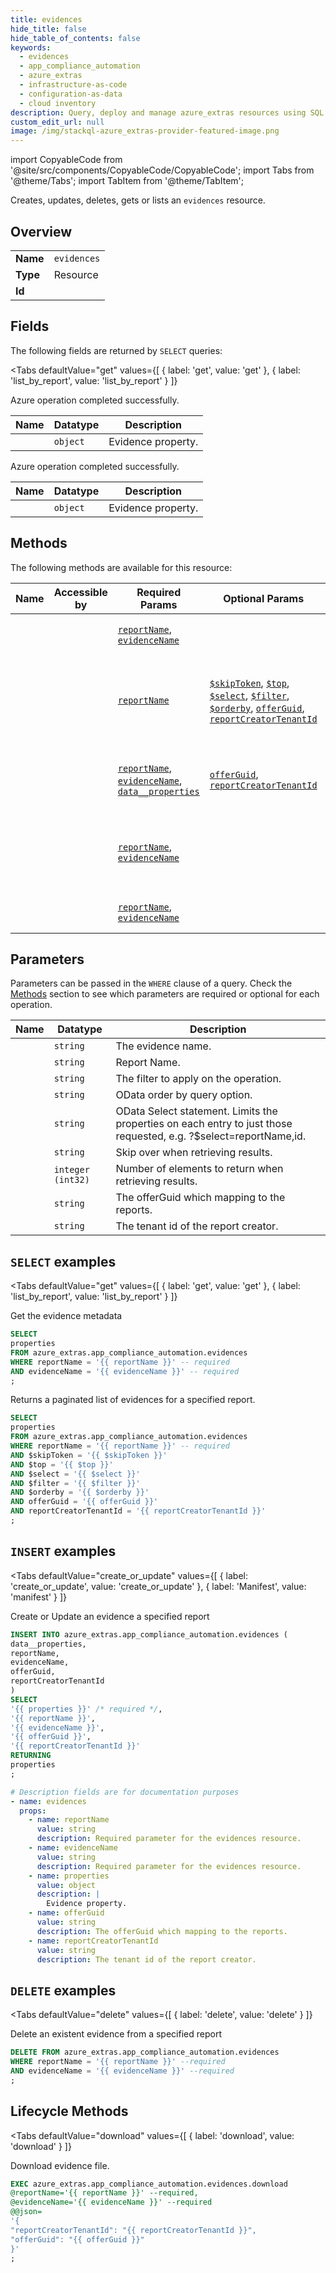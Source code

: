 ```yaml
--- 
title: evidences
hide_title: false
hide_table_of_contents: false
keywords:
  - evidences
  - app_compliance_automation
  - azure_extras
  - infrastructure-as-code
  - configuration-as-data
  - cloud inventory
description: Query, deploy and manage azure_extras resources using SQL
custom_edit_url: null
image: /img/stackql-azure_extras-provider-featured-image.png
---
```


import CopyableCode from '@site/src/components/CopyableCode/CopyableCode';
import Tabs from '@theme/Tabs';
import TabItem from '@theme/TabItem';

Creates, updates, deletes, gets or lists an <code>evidences</code> resource.

## Overview
<table><tbody>
<tr><td><b>Name</b></td><td><code>evidences</code></td></tr>
<tr><td><b>Type</b></td><td>Resource</td></tr>
<tr><td><b>Id</b></td><td><CopyableCode code="azure_extras.app_compliance_automation.evidences" /></td></tr>
</tbody></table>

## Fields

The following fields are returned by `SELECT` queries:

<Tabs
    defaultValue="get"
    values={[
        { label: 'get', value: 'get' },
        { label: 'list_by_report', value: 'list_by_report' }
    ]}
>
<TabItem value="get">

Azure operation completed successfully.

<table>
<thead>
    <tr>
    <th>Name</th>
    <th>Datatype</th>
    <th>Description</th>
    </tr>
</thead>
<tbody>
<tr>
    <td><CopyableCode code="properties" /></td>
    <td><code>object</code></td>
    <td>Evidence property.</td>
</tr>
</tbody>
</table>
</TabItem>
<TabItem value="list_by_report">

Azure operation completed successfully.

<table>
<thead>
    <tr>
    <th>Name</th>
    <th>Datatype</th>
    <th>Description</th>
    </tr>
</thead>
<tbody>
<tr>
    <td><CopyableCode code="properties" /></td>
    <td><code>object</code></td>
    <td>Evidence property.</td>
</tr>
</tbody>
</table>
</TabItem>
</Tabs>

## Methods

The following methods are available for this resource:

<table>
<thead>
    <tr>
    <th>Name</th>
    <th>Accessible by</th>
    <th>Required Params</th>
    <th>Optional Params</th>
    <th>Description</th>
    </tr>
</thead>
<tbody>
<tr>
    <td><a href="#get"><CopyableCode code="get" /></a></td>
    <td><CopyableCode code="select" /></td>
    <td><a href="#parameter-reportName"><code>reportName</code></a>, <a href="#parameter-evidenceName"><code>evidenceName</code></a></td>
    <td></td>
    <td>Get the evidence metadata</td>
</tr>
<tr>
    <td><a href="#list_by_report"><CopyableCode code="list_by_report" /></a></td>
    <td><CopyableCode code="select" /></td>
    <td><a href="#parameter-reportName"><code>reportName</code></a></td>
    <td><a href="#parameter-$skipToken"><code>$skipToken</code></a>, <a href="#parameter-$top"><code>$top</code></a>, <a href="#parameter-$select"><code>$select</code></a>, <a href="#parameter-$filter"><code>$filter</code></a>, <a href="#parameter-$orderby"><code>$orderby</code></a>, <a href="#parameter-offerGuid"><code>offerGuid</code></a>, <a href="#parameter-reportCreatorTenantId"><code>reportCreatorTenantId</code></a></td>
    <td>Returns a paginated list of evidences for a specified report.</td>
</tr>
<tr>
    <td><a href="#create_or_update"><CopyableCode code="create_or_update" /></a></td>
    <td><CopyableCode code="insert" /></td>
    <td><a href="#parameter-reportName"><code>reportName</code></a>, <a href="#parameter-evidenceName"><code>evidenceName</code></a>, <a href="#parameter-data__properties"><code>data__properties</code></a></td>
    <td><a href="#parameter-offerGuid"><code>offerGuid</code></a>, <a href="#parameter-reportCreatorTenantId"><code>reportCreatorTenantId</code></a></td>
    <td>Create or Update an evidence a specified report</td>
</tr>
<tr>
    <td><a href="#delete"><CopyableCode code="delete" /></a></td>
    <td><CopyableCode code="delete" /></td>
    <td><a href="#parameter-reportName"><code>reportName</code></a>, <a href="#parameter-evidenceName"><code>evidenceName</code></a></td>
    <td></td>
    <td>Delete an existent evidence from a specified report</td>
</tr>
<tr>
    <td><a href="#download"><CopyableCode code="download" /></a></td>
    <td><CopyableCode code="exec" /></td>
    <td><a href="#parameter-reportName"><code>reportName</code></a>, <a href="#parameter-evidenceName"><code>evidenceName</code></a></td>
    <td></td>
    <td>Download evidence file.</td>
</tr>
</tbody>
</table>

## Parameters

Parameters can be passed in the `WHERE` clause of a query. Check the [Methods](#methods) section to see which parameters are required or optional for each operation.

<table>
<thead>
    <tr>
    <th>Name</th>
    <th>Datatype</th>
    <th>Description</th>
    </tr>
</thead>
<tbody>
<tr id="parameter-evidenceName">
    <td><CopyableCode code="evidenceName" /></td>
    <td><code>string</code></td>
    <td>The evidence name.</td>
</tr>
<tr id="parameter-reportName">
    <td><CopyableCode code="reportName" /></td>
    <td><code>string</code></td>
    <td>Report Name.</td>
</tr>
<tr id="parameter-$filter">
    <td><CopyableCode code="$filter" /></td>
    <td><code>string</code></td>
    <td>The filter to apply on the operation.</td>
</tr>
<tr id="parameter-$orderby">
    <td><CopyableCode code="$orderby" /></td>
    <td><code>string</code></td>
    <td>OData order by query option.</td>
</tr>
<tr id="parameter-$select">
    <td><CopyableCode code="$select" /></td>
    <td><code>string</code></td>
    <td>OData Select statement. Limits the properties on each entry to just those requested, e.g. ?$select=reportName,id.</td>
</tr>
<tr id="parameter-$skipToken">
    <td><CopyableCode code="$skipToken" /></td>
    <td><code>string</code></td>
    <td>Skip over when retrieving results.</td>
</tr>
<tr id="parameter-$top">
    <td><CopyableCode code="$top" /></td>
    <td><code>integer (int32)</code></td>
    <td>Number of elements to return when retrieving results.</td>
</tr>
<tr id="parameter-offerGuid">
    <td><CopyableCode code="offerGuid" /></td>
    <td><code>string</code></td>
    <td>The offerGuid which mapping to the reports.</td>
</tr>
<tr id="parameter-reportCreatorTenantId">
    <td><CopyableCode code="reportCreatorTenantId" /></td>
    <td><code>string</code></td>
    <td>The tenant id of the report creator.</td>
</tr>
</tbody>
</table>

## `SELECT` examples

<Tabs
    defaultValue="get"
    values={[
        { label: 'get', value: 'get' },
        { label: 'list_by_report', value: 'list_by_report' }
    ]}
>
<TabItem value="get">

Get the evidence metadata

```sql
SELECT
properties
FROM azure_extras.app_compliance_automation.evidences
WHERE reportName = '{{ reportName }}' -- required
AND evidenceName = '{{ evidenceName }}' -- required
;
```
</TabItem>
<TabItem value="list_by_report">

Returns a paginated list of evidences for a specified report.

```sql
SELECT
properties
FROM azure_extras.app_compliance_automation.evidences
WHERE reportName = '{{ reportName }}' -- required
AND $skipToken = '{{ $skipToken }}'
AND $top = '{{ $top }}'
AND $select = '{{ $select }}'
AND $filter = '{{ $filter }}'
AND $orderby = '{{ $orderby }}'
AND offerGuid = '{{ offerGuid }}'
AND reportCreatorTenantId = '{{ reportCreatorTenantId }}'
;
```
</TabItem>
</Tabs>


## `INSERT` examples

<Tabs
    defaultValue="create_or_update"
    values={[
        { label: 'create_or_update', value: 'create_or_update' },
        { label: 'Manifest', value: 'manifest' }
    ]}
>
<TabItem value="create_or_update">

Create or Update an evidence a specified report

```sql
INSERT INTO azure_extras.app_compliance_automation.evidences (
data__properties,
reportName,
evidenceName,
offerGuid,
reportCreatorTenantId
)
SELECT 
'{{ properties }}' /* required */,
'{{ reportName }}',
'{{ evidenceName }}',
'{{ offerGuid }}',
'{{ reportCreatorTenantId }}'
RETURNING
properties
;
```
</TabItem>
<TabItem value="manifest">

```yaml
# Description fields are for documentation purposes
- name: evidences
  props:
    - name: reportName
      value: string
      description: Required parameter for the evidences resource.
    - name: evidenceName
      value: string
      description: Required parameter for the evidences resource.
    - name: properties
      value: object
      description: |
        Evidence property.
    - name: offerGuid
      value: string
      description: The offerGuid which mapping to the reports.
    - name: reportCreatorTenantId
      value: string
      description: The tenant id of the report creator.
```
</TabItem>
</Tabs>


## `DELETE` examples

<Tabs
    defaultValue="delete"
    values={[
        { label: 'delete', value: 'delete' }
    ]}
>
<TabItem value="delete">

Delete an existent evidence from a specified report

```sql
DELETE FROM azure_extras.app_compliance_automation.evidences
WHERE reportName = '{{ reportName }}' --required
AND evidenceName = '{{ evidenceName }}' --required
;
```
</TabItem>
</Tabs>


## Lifecycle Methods

<Tabs
    defaultValue="download"
    values={[
        { label: 'download', value: 'download' }
    ]}
>
<TabItem value="download">

Download evidence file.

```sql
EXEC azure_extras.app_compliance_automation.evidences.download 
@reportName='{{ reportName }}' --required, 
@evidenceName='{{ evidenceName }}' --required 
@@json=
'{
"reportCreatorTenantId": "{{ reportCreatorTenantId }}", 
"offerGuid": "{{ offerGuid }}"
}'
;
```
</TabItem>
</Tabs>
